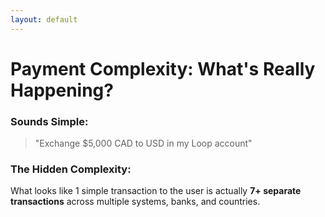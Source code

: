 ```yaml
---
layout: default
---
```


# Payment Complexity: What's Really Happening?

### Sounds Simple:

> "Exchange $5,000 CAD to USD in my Loop account"

### The Hidden Complexity:

What looks like 1 simple transaction to the user is actually **7+ separate transactions** across multiple systems, banks, and countries.

<!--
**The Complexity:**
Here's what I learned when I joined Loop Card: multi-currency payments are deceptively complex.

What sounds like 'process a payment' actually involves 10+ discrete steps across 6-8 different services, each with their own failure modes.

**Real Stakes:**
This isn't a typical CRUD app where a failed request means someone has to click refresh. This is distributed systems with other people's money on the line.

Every transaction touches:
- Payment gateways in multiple countries
- Real-time foreign exchange systems
- Fraud detection services
- Multiple compliance frameworks
- Banking infrastructure across borders
- Accounting systems with multi-currency requirements

**What Can Go Wrong:**
And here's the thing: each step can fail independently:
- FX service timeout during rate lookup
- Payment gateway pre-auth succeeds but capture fails
- Compliance check takes too long and times out
- Network partition between services
- External API rate limits
- Database deadlocks during concurrent updates

**The Challenge:**
The fundamental challenge is coordination. How do you ensure that either ALL steps succeed, or ALL steps are safely rolled back? How do you debug failures across 8 different services? How do you retry safely without double-charging customers?

Traditional job queues weren't designed for this level of coordination and state management.
-->